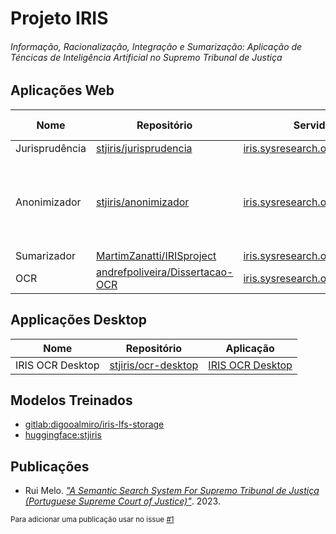# Projeto IRIS
###### Informação, Racionalização, Integração e Sumarização: Aplicação de Téncicas de Inteligência Artificial no Supremo Tribunal de Justiça

## Aplicações Web

| Nome | Repositório | Servidor OVH | Links Feedback/Dúvidas |
|------|-------------|--------------|------------------------|
| Jurisprudência | [stjiris/jurisprudencia][juris] | [iris.sysresearch.org/jurisprudencia/](https://iris.sysresearch.org/jurisprudencia/) | |
| Anonimizador  | [stjiris/anonimizador][anonimizador] | [iris.sysresearch.org/anonimizador/](https://iris.sysresearch.org/anonimizador/) | - [Feedback interface](https://docs.google.com/document/d/17Y01auyh5d0ITHO2I4xwKbcF7VekWWk5uGk8KEeMwxM/edit)<br>- [Feedback aos resultados das sugestões de anonimização (serviço remoto)](https://docs.google.com/document/d/1WsMpbbxlKZHpm_b5pjCDf8vibBnr6cFtDVdqIJutiVU/edit) |
| Sumarizador | [MartimZanatti/IRISproject][sumar] | [iris.sysresearch.org/sumarizador/](https://iris.sysresearch.org/sumarizador/) | |
| OCR | [andrefpoliveira/Dissertacao-OCR][ocr] | [iris.sysresearch.org/ocr/](https://iris.sysresearch.org/ocr/) | [Feedback](https://docs.google.com/document/d/1wyTpTeG2w76XFcGeLfD5_t1_Cs03TE4qGSytkxYu05I/edit?usp=sharing) |

[juris]: https://www.github.com/stjiris/jurisprudencia
[anonimizador]: https:///www.github.com/stjiris/anonimizador
[sumar]: https://github.com/MartimZanatti/IRISproject
[ocr]: https://github.com/andrefpoliveira/Dissertacao-OCR

## Applicações Desktop

| Nome | Repositório | Aplicação |
|------|-------------|-----------|
| IRIS OCR Desktop | [stjiris/ocr-desktop](https://www.github.com/stjiris/ocr-desktop/) | [IRIS OCR Desktop](https://stjiris.github.io/ocr-desktop/)
 
## Modelos Treinados

 - [gitlab:digooalmiro/iris-lfs-storage](https://gitlab.com/diogoalmiro/iris-lfs-storage/)
 - [huggingface:stjiris](https://huggingface.co/stjiris)

## Publicações

 - Rui Melo. _["A Semantic Search System For Supremo Tribunal de Justiça (Portuguese Supreme Court of Justice)"](https://rufimelo99.github.io/SemanticSearchSystemForSTJ)_. 2023.

<sub>Para adicionar uma publicação usar no issue [#1](https://github.com/stjiris/stjiris.github.io/issues/1)</sub>
